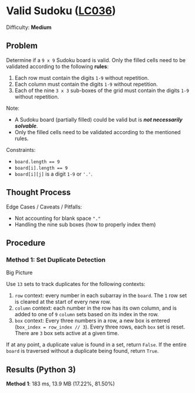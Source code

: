 # Valid Sudoku ([LC036](https://leetcode.com/problems/valid-sudoku/))
Difficulty: **Medium**

## Problem
Determine if a `9 x 9` Sudoku board is valid. Only the filled cells need to be validated according to the following **rules**:
1. Each row must contain the digits `1-9` without repetition.
2. Each column must contain the digits `1-9` without repetition.
3. Each of the nine `3 x 3` sub-boxes of the grid must contain the digits `1-9` without repetition.

Note:
- A Sudoku board (partially filled) could be valid but is ***not necessarily solvable***.
- Only the filled cells need to be validated according to the mentioned rules.

Constraints:
- `board.length == 9`
- `board[i].length == 9`
- `board[i][j]` is a digit `1-9` or `'.'`.

## Thought Process

Edge Cases / Caveats / Pitfalls:
- Not accounting for blank space `"."`
- Handling the nine sub boxes (how to properly index them)

## Procedure

### Method 1: Set Duplicate Detection

Big Picture

Use `13` sets to track duplicates for the following contexts:
1. `row` context: every number in each subarray in the `board`. The `1` row set is cleared at the start of every new row.
2. `column` context: each number in the row has its own column, and is added to one of `9` `column` sets based on its index in the row.
3. `box` context: Every three numbers in a row, a new box is entered (`box_index = row_index // 3`).  Every three rows, each `box` set is reset.  There are `3` box sets active at a given time.

If at any point, a duplicate value is found in a set, return `False`.  If the entire `board` is traversed without a duplicate being found, return `True`.

## Results (Python 3)

**Method 1**: 183 ms, 13.9 MB (17.22%, 81.50%)

